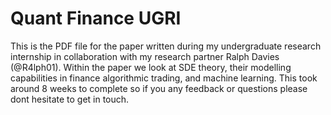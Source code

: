 # Quant Finance UGRI

This is the PDF file for the paper written during my undergraduate research internship in collaboration with my research partner Ralph Davies (@R4lph01). Within the paper we look at SDE theory, their modelling capabilities in finance algorithmic trading, and machine learning. This took around 8 weeks to complete so if you any feedback or questions please dont hesitate to get in touch.
